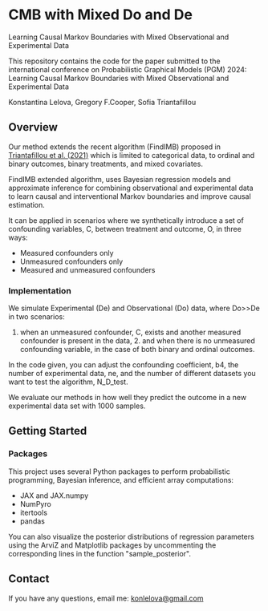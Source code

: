# CMB with Mixed Do and De

Learning Causal Markov Boundaries with Mixed Observational and Experimental Data

This repository contains the code for the paper submitted to the international conference on Probabilistic Graphical Models (PGM) 2024:
Learning Causal Markov Boundaries with Mixed Observational and Experimental Data

Konstantina Lelova, Gregory F.Cooper, Sofia Triantafillou

## Overview
Our method extends the recent algorithm (FindIMB) proposed in [Triantafillou et al. (2021)](https://proceedings.mlr.press/v161/triantafillou21a.html) which is limited to categorical data, to ordinal and binary outcomes, binary treatments, and mixed covariates. 

FindIMB extended algorithm, uses Bayesian regression models and approximate inference for combining observational and experimental data to learn causal and interventional Markov boundaries and improve causal estimation. 

It can be applied in scenarios where we synthetically introduce a set of confounding variables, C, between treatment and outcome, O, in three ways:

* Measured confounders only
* Unmeasured confounders only
* Measured and unmeasured confounders

### Implementation

We simulate Experimental (De) and Observational (Do) data, where Do>>De in two scenarios: 

1. when an unmeasured confounder, C, exists and another measured confounder is present in the data, 2. and when there is no unmeasured confounding variable, in the case of both binary and ordinal outcomes.

In the code given, you can adjust the confounding coefficient, b4, the number of experimental data, ne, and the number of different datasets you want to test the algorithm, N_D_test.

We evaluate our methods in how well they predict the outcome in a new experimental data set with 1000 samples.

## Getting Started
### Packages
This project uses several Python packages to perform probabilistic programming, Bayesian inference, and efficient array computations:

* JAX and JAX.numpy
* NumPyro
* itertools
* pandas

You can also visualize the posterior distributions of regression parameters using the ArviZ and Matplotlib packages by uncommenting the corresponding lines in the function "sample_posterior".
  
## Contact
If you have any questions, email me:  [konlelova@gmail.com](mailto:konlelova@gmail.com) 
